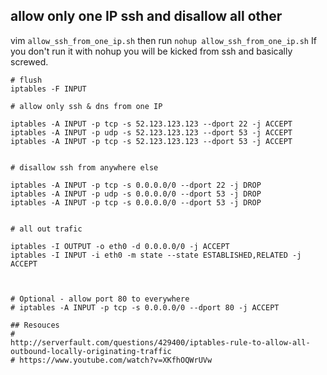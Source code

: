 
## allow only one IP ssh and disallow all other

vim `allow_ssh_from_one_ip.sh`  then run `nohup allow_ssh_from_one_ip.sh` If you don't run
it with nohup you will be kicked from ssh and basically screwed.

```
# flush
iptables -F INPUT

# allow only ssh & dns from one IP

iptables -A INPUT -p tcp -s 52.123.123.123 --dport 22 -j ACCEPT
iptables -A INPUT -p udp -s 52.123.123.123 --dport 53 -j ACCEPT
iptables -A INPUT -p tcp -s 52.123.123.123 --dport 53 -j ACCEPT


# disallow ssh from anywhere else

iptables -A INPUT -p tcp -s 0.0.0.0/0 --dport 22 -j DROP
iptables -A INPUT -p udp -s 0.0.0.0/0 --dport 53 -j DROP
iptables -A INPUT -p tcp -s 0.0.0.0/0 --dport 53 -j DROP


# all out trafic

iptables -I OUTPUT -o eth0 -d 0.0.0.0/0 -j ACCEPT
iptables -I INPUT -i eth0 -m state --state ESTABLISHED,RELATED -j ACCEPT



# Optional - allow port 80 to everywhere
# iptables -A INPUT -p tcp -s 0.0.0.0/0 --dport 80 -j ACCEPT

## Resouces
#
http://serverfault.com/questions/429400/iptables-rule-to-allow-all-outbound-locally-originating-traffic
# https://www.youtube.com/watch?v=XKfhOQWrUVw
```
